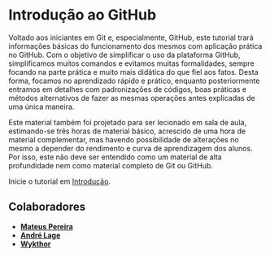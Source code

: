 # Introdução ao GitHub

Voltado aos iniciantes em Git e, especialmente, GitHub, este tutorial trará informações básicas do funcionamento dos mesmos com aplicação prática no GitHub. Com o objetivo de simplificar o uso da plataforma GitHub, simplificamos muitos comandos e evitamos muitas formalidades, sempre focando na parte prática e muito mais didática do que fiel aos fatos. Desta forma, focamos no aprendizado rápido e prático, enquanto posteriormente entramos em detalhes com padronizações de códigos, boas práticas e métodos alternativos de fazer as mesmas operações antes explicadas de uma única maneira.

Este material também foi projetado para ser lecionado em sala de aula, estimando-se três horas de material básico, acrescido de uma hora de material complementar, mas havendo possibilidade de alterações no mesmo a depender do rendimento e curva de aprendizagem dos alunos. Por isso, este não deve ser entendido como um material de alta profundidade nem como material completo de Git ou GitHub.

Inicie o tutorial em [Introdução](Introducao.ipynb).

## Colaboradores

- [**Mateus Pereira**](github.com/mateusbmp)
- [**André Lage**](github.com/proflage)
- [**Wykthor**](github.com/wykthor-btracker)
